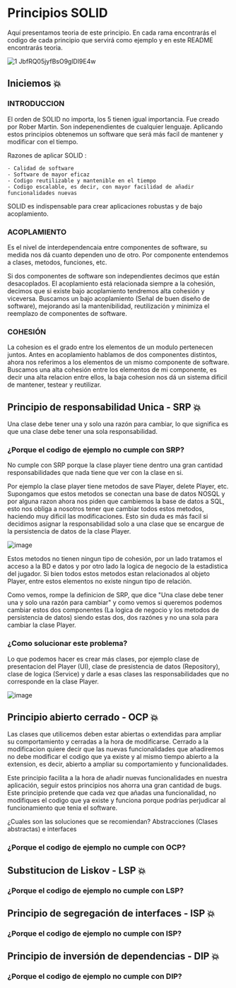 # Principios SOLID

Aquí presentamos teoria de este principio. En cada rama encontrarás el codigo de cada principio que servirá como ejemplo y en este README encontrarás teoria. 

![1 JbfRQ05jyfBsO9glDl9E4w](https://user-images.githubusercontent.com/56406481/179002580-1ac42e7f-3dcc-4dea-8e66-81b4a8abaa5c.png)


## Iniciemos :boom:

### INTRODUCCION 
El orden de SOLID no importa, los 5 tienen igual importancia. Fue creado por Rober Martin. Son indepenendientes de cualquier lenguaje. Aplicando estos principios obtenemos un software que será más facil de mantener y modificar con el tiempo. 

Razones de aplicar SOLID : 

```
- Calidad de software
- Software de mayor eficaz
- Codigo reutilizable y mantenible en el tiempo
- Codigo escalable, es decir, con mayor facilidad de añadir funcionalidades nuevas  
```

SOLID es indispensable para crear aplicaciones robustas y de bajo acoplamiento.

### ACOPLAMIENTO
Es el nivel de interdependencaia entre componentes de software, su medida nos dá cuanto dependen uno de otro. Por componente entendemos a clases, metodos, funciones, etc. 

Si dos componentes de software son independientes decimos que están desacoplados. El acoplamiento está relacionada siempre a la cohesión, decimos que si existe bajo acoplamiento tendremos alta cohesión y viceversa. Buscamos un bajo acoplamiento (Señal de buen diseño de software), mejorando así la mantenibilidad, reutilización y minimiza el reemplazo de componentes de software.

### COHESIÓN
La cohesion es el grado entre los elementos de un modulo pertenecen juntos. Antes en acoplamiento hablamos de dos componentes distintos, ahora nos referimos a los elementos de un mismo componente de software. Buscamos una alta cohesión entre los elementos de mi componente, es decir una alta relacion entre ellos, la baja cohesion nos dá un sistema dificil de mantener, testear y reutilizar.

## Principio de responsabilidad Unica - SRP :boom:

Una clase debe tener una y solo una razón para cambiar, lo que significa es que una clase debe tener una sola responsabilidad. 

### ¿Porque el codigo de ejemplo no cumple con SRP?
No cumple con SRP porque la clase player tiene dentro una gran cantidad responsabilidades que nada tiene que ver con la clase en si. 

Por ejemplo la clase player tiene metodos de save Player, delete Player, etc. Supongamos que estos metodos se conectan una base de datos NOSQL y por alguna razon ahora nos piden que cambiemos la base de datos a SQL, esto nos obliga a nosotros tener que cambiar todos estos metodos, haciendo muy dificil las modificaciones. Esto sin duda es más facil si decidimos asignar la responsabilidad solo a una clase que se encargue de la persistencia de datos de la clase Player.

![image](https://user-images.githubusercontent.com/56406481/179014916-6f4a3b0a-5a0d-4e4b-ae6b-691e4f3447d6.png)

Estos metodos no tienen ningun tipo de cohesión, por un lado tratamos el acceso a la BD e datos y por otro lado la logica de negocio de la estadistica del jugador. Si bien todos estos metodos estan relacionados al objeto Player, entre estos elementos no existe ningun tipo de relación. 

Como vemos, rompe la definicion de SRP, que dice "Una clase debe tener una y solo una razón para cambiar" y como vemos si queremos podemos cambiar estos dos componentes (La logica de negocio y los metodos de persistencia de datos) siendo estas dos, dos razónes y no una sola para cambiar la clase Player. 

### ¿Como solucionar este problema?
Lo que podemos hacer es crear más clases, por ejemplo clase de presentacion del Player (UI), clase de presistencia de datos (Repository), clase de logica  (Service) y darle a esas clases las responsabilidades que no corresponde en la clase Player. 

![image](https://user-images.githubusercontent.com/56406481/179018323-99f3d5be-66bb-4042-a892-9d4367fe4b91.png)




## Principio abierto cerrado - OCP :boom:
Las clases que utilicemos deben estar abiertas o extendidas para ampliar su comportamiento y cerradas a la hora de modificarse. Cerrado a la modificacion quiere decir que las nuevas funcionalidades que añadiremos no debe modificar el codigo que ya existe y al mismo tiempo abierto a la extension, es decir, abierto a ampliar su comportamiento y funcionalidades. 

Este principio facilita a la hora de añadir nuevas funcionalidades en nuestra aplicación, seguir estos principios nos ahorra una gran cantidad de bugs. Este principio pretende que cada vez que añadas una funcionalidad, no modifiques el codigo que ya existe y funciona porque podrías perjudicar al funcionamiento que tenia el software. 

¿Cuales son las soluciones que se recomiendan? 
Abstracciones (Clases abstractas) e interfaces


### ¿Porque el codigo de ejemplo no cumple con OCP?


## Substitucion de Liskov - LSP :boom:

### ¿Porque el codigo de ejemplo no cumple con LSP?

## Principio de segregación de interfaces - ISP :boom:

### ¿Porque el codigo de ejemplo no cumple con ISP?

## Principio de inversión de dependencias - DIP :boom:

### ¿Porque el codigo de ejemplo no cumple con DIP?
